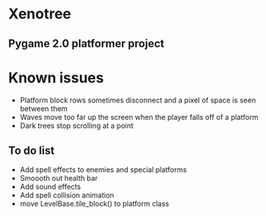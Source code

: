 # Xenotree
## Pygame 2.0 platformer project

# Known issues
* Platform block rows sometimes disconnect and a pixel of space is seen between them
* Waves move too far up the screen when the player falls off of a platform
* Dark trees stop scrolling at a point

## To do list
* Add spell effects to enemies and special platforms
* Smoooth out health bar
* Add sound effects
* Add spell collision animation
* move LevelBase.tile_block() to platform class
